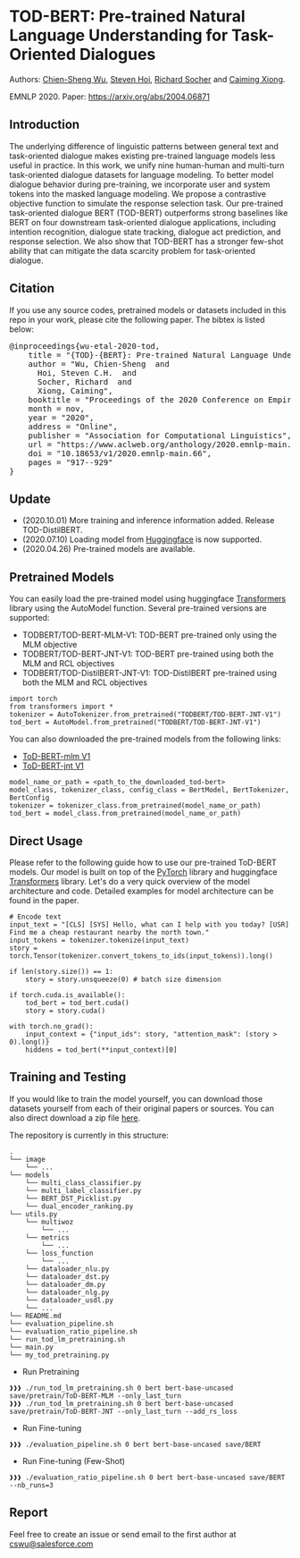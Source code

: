 # TOD-BERT: Pre-trained Natural Language Understanding for Task-Oriented Dialogues 

Authors: [Chien-Sheng Wu](https://jasonwu0731.github.io/), [Steven Hoi](http://mysmu.edu.sg/faculty/chhoi/), [Richard Socher](https://www.socher.org/) and [Caiming Xiong](http://cmxiong.com/). 

EMNLP 2020. Paper: https://arxiv.org/abs/2004.06871


## Introduction
The underlying difference of linguistic patterns between general text and task-oriented dialogue makes existing pre-trained language models less useful in practice. In this work, we unify nine human-human and multi-turn task-oriented dialogue datasets for language modeling. To better model dialogue behavior during pre-training, we incorporate user and system tokens into the masked language modeling. We propose a contrastive objective function to simulate the response selection task. Our pre-trained task-oriented dialogue BERT (TOD-BERT) outperforms strong baselines like BERT on four downstream task-oriented dialogue applications, including intention recognition, dialogue state tracking, dialogue act prediction, and response selection. We also show that TOD-BERT has a stronger few-shot ability that can mitigate the data scarcity problem for task-oriented dialogue.


## Citation
If you use any source codes, pretrained models or datasets included in this repo in your work, please cite the following paper. The bibtex is listed below:
<pre>
@inproceedings{wu-etal-2020-tod,
    title = "{TOD}-{BERT}: Pre-trained Natural Language Understanding for Task-Oriented Dialogue",
    author = "Wu, Chien-Sheng  and
      Hoi, Steven C.H.  and
      Socher, Richard  and
      Xiong, Caiming",
    booktitle = "Proceedings of the 2020 Conference on Empirical Methods in Natural Language Processing (EMNLP)",
    month = nov,
    year = "2020",
    address = "Online",
    publisher = "Association for Computational Linguistics",
    url = "https://www.aclweb.org/anthology/2020.emnlp-main.66",
    doi = "10.18653/v1/2020.emnlp-main.66",
    pages = "917--929"
}
</pre>


## Update
* (2020.10.01) More training and inference information added. Release TOD-DistilBERT.
* (2020.07.10) Loading model from [Huggingface](https://huggingface.co/) is now supported.
* (2020.04.26) Pre-trained models are available.


## Pretrained Models
You can easily load the pre-trained model using huggingface [Transformers](https://github.com/huggingface/transformers) library using the AutoModel function. Several pre-trained versions are supported:
* TODBERT/TOD-BERT-MLM-V1: TOD-BERT pre-trained only using the MLM objective
* TODBERT/TOD-BERT-JNT-V1: TOD-BERT pre-trained using both the MLM and RCL objectives
* TODBERT/TOD-DistilBERT-JNT-V1: TOD-DistilBERT pre-trained using both the MLM and RCL objectives
```
import torch
from transformers import *
tokenizer = AutoTokenizer.from_pretrained("TODBERT/TOD-BERT-JNT-V1")
tod_bert = AutoModel.from_pretrained("TODBERT/TOD-BERT-JNT-V1")
```

You can also downloaded the pre-trained models from the following links:
* [ToD-BERT-mlm V1](https://huggingface.co/TODBERT/TOD-BERT-MLM-V1/tree/main)
* [ToD-BERT-jnt V1](https://huggingface.co/TODBERT/TOD-BERT-JNT-V1/tree/main)
```
model_name_or_path = <path_to_the_downloaded_tod-bert>
model_class, tokenizer_class, config_class = BertModel, BertTokenizer, BertConfig
tokenizer = tokenizer_class.from_pretrained(model_name_or_path)
tod_bert = model_class.from_pretrained(model_name_or_path)
```

## Direct Usage
Please refer to the following guide how to use our pre-trained ToD-BERT models. Our model is built on top of the [PyTorch](https://pytorch.org/) library and huggingface [Transformers](https://github.com/huggingface/transformers) library. Let's do a very quick overview of the model architecture and code. Detailed examples for model architecture can be found in the paper.

```
# Encode text 
input_text = "[CLS] [SYS] Hello, what can I help with you today? [USR] Find me a cheap restaurant nearby the north town."
input_tokens = tokenizer.tokenize(input_text)
story = torch.Tensor(tokenizer.convert_tokens_to_ids(input_tokens)).long()

if len(story.size()) == 1: 
    story = story.unsqueeze(0) # batch size dimension

if torch.cuda.is_available(): 
    tod_bert = tod_bert.cuda()
    story = story.cuda()

with torch.no_grad():
    input_context = {"input_ids": story, "attention_mask": (story > 0).long()}
    hiddens = tod_bert(**input_context)[0] 
```

## Training and Testing
If you would like to train the model yourself, you can download those datasets yourself from each of their original papers or sources. You can also direct download a zip file [here](https://drive.google.com/file/d/1EnGX0UF4KW6rVBKMF3fL-9Q2ZyFKNOIy/view?usp=sharing).

The repository is currently in this structure:
```
.
└── image
    └── ...
└── models
    └── multi_class_classifier.py
    └── multi_label_classifier.py
    └── BERT_DST_Picklist.py
    └── dual_encoder_ranking.py
└── utils.py
    └── multiwoz
        └── ...
    └── metrics
        └── ...
    └── loss_function
        └── ...
    └── dataloader_nlu.py
    └── dataloader_dst.py
    └── dataloader_dm.py
    └── dataloader_nlg.py
    └── dataloader_usdl.py
    └── ...
└── README.md
└── evaluation_pipeline.sh
└── evaluation_ratio_pipeline.sh
└── run_tod_lm_pretraining.sh
└── main.py
└── my_tod_pretraining.py
```

* Run Pretraining
```console
❱❱❱ ./run_tod_lm_pretraining.sh 0 bert bert-base-uncased save/pretrain/ToD-BERT-MLM --only_last_turn
❱❱❱ ./run_tod_lm_pretraining.sh 0 bert bert-base-uncased save/pretrain/ToD-BERT-JNT --only_last_turn --add_rs_loss
```

* Run Fine-tuning
```console
❱❱❱ ./evaluation_pipeline.sh 0 bert bert-base-uncased save/BERT
```

* Run Fine-tuning (Few-Shot)
```console
❱❱❱ ./evaluation_ratio_pipeline.sh 0 bert bert-base-uncased save/BERT --nb_runs=3 
```

## Report
Feel free to create an issue or send email to the first author at cswu@salesforce.com

